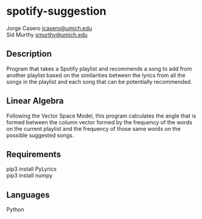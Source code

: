 # spotify-suggestion
Jorge Casero <jcasero@umich.edu><br />
Sid Murthy <smurthy@umich.edu>

## Description
Program that takes a Spotify playlist and recommends a song to add from another playlist based on the similarities between the lyrics from all the songs in the playlist and each song that can be potentially recommended.

## Linear Algebra
Following the Vector Space Model, this program calculates the angle that is formed between the column vector formed by the frequency of the words on the current playlist and the frequency of those same words on the possible suggested songs.

## Requirements
pip3 install PyLyrics<br />
pip3 install numpy

## Languages
Python
